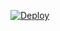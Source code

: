[![Deploy](https://www.herokucdn.com/deploy/button.png)](https://dashboard.heroku.com/new?template=https://github.com/DanyTPG/heroku-vless/tree/main)
